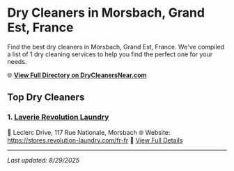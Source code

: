 # Dry Cleaners in Morsbach, Grand Est, France

Find the best dry cleaners in Morsbach, Grand Est, France. We've compiled a list of 1 dry cleaning services to help you find the perfect one for your needs.

🌐 **[View Full Directory on DryCleanersNear.com](https://drycleanersnear.com/city/France/Grand%20Est/Morsbach)**

## Top Dry Cleaners

### 1. [Laverie Revolution Laundry](https://drycleanersnear.com/dryCleaner/68afb8cb4e19aac41e8a239c/laverie-revolution-laundry)
📍 Leclerc Drive, 117 Rue Nationale, Morsbach
🌐 Website: https://stores.revolution-laundry.com/fr-fr
🔗 [View Full Details](https://drycleanersnear.com/dryCleaner/68afb8cb4e19aac41e8a239c/laverie-revolution-laundry)


---

*Last updated: 8/29/2025*
